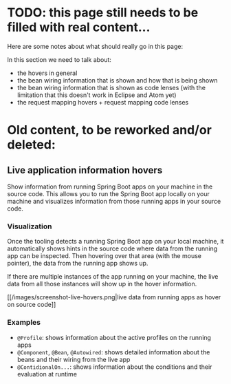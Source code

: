 # TODO: this page still needs to be filled with real content...

Here are some notes about what should really go in this page:

In this section we need to talk about:
- the hovers in general
- the bean wiring information that is shown and how that is being shown
- the bean wiring information that is shown as code lenses (with the limitation that this doesn't work in Eclipse and Atom yet)
- the request mapping hovers + request mapping code lenses

# Old content, to be reworked and/or deleted:

## Live application information hovers
Show information from running Spring Boot apps on your machine in the source code. This allows you to run the Spring Boot app locally on your machine and visualizes information from those running apps in your source code.

### Visualization
Once the tooling detects a running Spring Boot app on your local machine, it automatically shows hints in the source code where data from the running app can be inspected. Then hovering over that area (with the mouse pointer), the data from the running app shows up.

If there are multiple instances of the app running on your machine, the live data from all those instances will show up in the hover information.

[[/images/screenshot-live-hovers.png|live data from running apps as hover on source code]]

### Examples
* `@Profile`: shows information about the active profiles on the running apps
* `@Component`, `@Bean`, `@Autowired`: shows detailed information about the beans and their wiring from the live app
* `@ContidionalOn...`: shows information about the conditions and their evaluation at runtime
